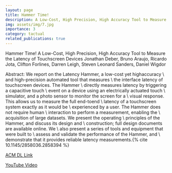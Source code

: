 ```yaml
---
layout: page
title: Hammer Time!
description: A Low-Cost, High Precision, High Accuracy Tool to Measure the Latency of Touchscreen Devices
img: assets/img/7.jpg
importance: 3
category: tactual
related_publications: true
---
```

Hammer Time! A Low-Cost, High Precision, High Accuracy Tool to Measure the Latency of Touchscreen Devices
Jonathan Deber, Bruno Araujo, Ricardo Jota, Clifton Forlines, Darren Leigh, Steven Leonard Sanders, Daniel Wigdor

Abstract:
We report on the Latency Hammer, a low-cost yet highaccuracy \ and high-precision automated tool that measures \ the interface latency of touchscreen devices. The Hammer \ directly measures latency by triggering a capacitive touch \ event on a device using an electrically actuated touch \ simulator, and a photo sensor to monitor the screen for a \ visual response. This allows us to measure the full end-toend \ latency of a touchscreen system exactly as it would be \ experienced by a user. The Hammer does not require human \ interaction to perform a measurement, enabling the \ acquisition of large datasets. We present the operating \ principles of the Hammer, and discuss its design and \ construction; full design documents are available online. We \ also present a series of tools and equipment that were built to \ assess and validate the performance of the Hammer, and \ demonstrate that it provides reliable latency measurements.{% cite 10.1145/2858036.2858394 %}

<a href="https://dl.acm.org/doi/10.1145/2858036.2858394">ACM DL Link</a>

<a href="https://www.youtube.com/watch?v=hMLbeXAR88w">YouTube Video</a>
